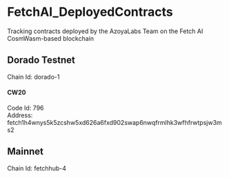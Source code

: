 # FetchAI_DeployedContracts
Tracking contracts deployed by the AzoyaLabs Team on the Fetch AI CosmWasm-based blockchain 


## Dorado Testnet  
Chain Id: dorado-1  

#### CW20 
Code Id: 796  
Address: fetch1h4wnys5k5zcshw5xd626a6fxd902swap6nwqfrmlhk3wfhfrwtpsjw3ms2  



## Mainnet 
Chain Id: fetchhub-4  



